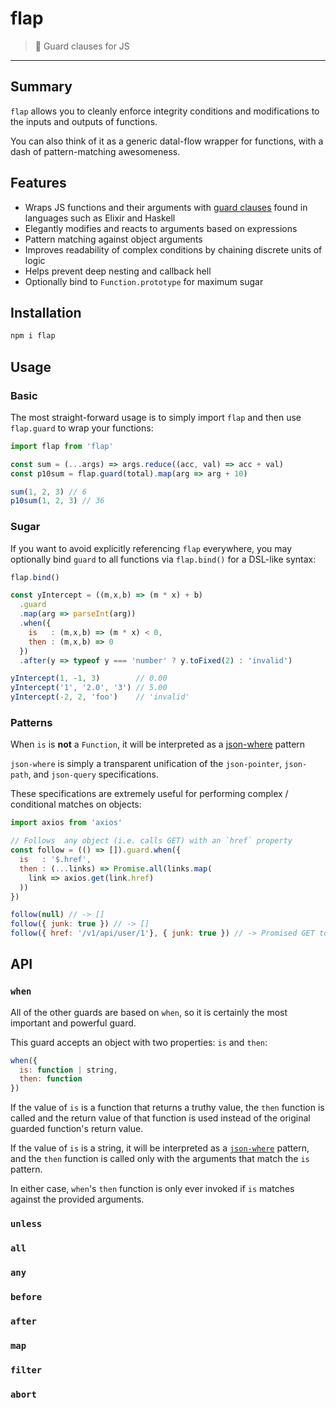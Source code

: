 # flap

> :rooster: Guard clauses for JS

-----

## Summary

`flap` allows you to cleanly enforce integrity conditions and modifications to the inputs and outputs of functions.

You can also think of it as a generic datal-flow wrapper for functions, with a dash of pattern-matching awesomeness.

## Features

 * Wraps JS functions and their arguments with [guard clauses](https://sourcemaking.com/refactoring/replace-nested-conditional-with-guard-clauses) found in languages such as Elixir and Haskell
 * Elegantly modifies and reacts to arguments based on expressions
 * Pattern matching against object arguments
 * Improves readability of complex conditions by chaining discrete units of logic
 * Helps prevent deep nesting and callback hell
 * Optionally bind to `Function.prototype` for maximum sugar

## Installation

```sh
npm i flap
```

## Usage

### Basic

The most straight-forward usage is to simply import `flap` and then use `flap.guard` to wrap your functions: 

```javascript
import flap from 'flap'

const sum = (...args) => args.reduce((acc, val) => acc + val)
const p10sum = flap.guard(total).map(arg => arg + 10)

sum(1, 2, 3) // 6
p10sum(1, 2, 3) // 36
```

### Sugar

If you want to avoid explicitly referencing `flap` everywhere, you may optionally bind `guard` to all functions via `flap.bind()` for a DSL-like syntax:

```javascript
flap.bind()

const yIntercept = ((m,x,b) => (m * x) + b)
  .guard
  .map(arg => parseInt(arg))
  .when({
    is   : (m,x,b) => (m * x) < 0,
    then : (m,x,b) => 0
  })
  .after(y => typeof y === 'number' ? y.toFixed(2) : 'invalid')

yIntercept(1, -1, 3)        // 0.00
yIntercept('1', '2.0', '3') // 5.00
yIntercept(-2, 2, 'foo')    // 'invalid'
```

### Patterns

When `is` is **not** a `Function`, it will be interpreted as a [json-where](https://npmjs.com/json-where/) pattern

`json-where` is simply a transparent unification of the `json-pointer`, `json-path`, and `json-query` specifications.

These specifications are extremely useful for performing complex / conditional matches on objects:

```javascript
import axios from 'axios'

// Follows  any object (i.e. calls GET) with an `href` property
const follow = (() => []).guard.when({
  is   : '$.href',
  then : (...links) => Promise.all(links.map(
    link => axios.get(link.href)
  ))
})

follow(null) // -> []
follow({ junk: true }) // -> []
follow({ href: '/v1/api/user/1'}, { junk: true }) // -> Promised GET to '/v1/api/user/1'
```

## API

### `when`

All of the other guards are based on `when`, so it is certainly the most important and powerful guard.

This guard accepts an object with two properties: `is` and `then`:

```js
when({
  is: function | string,
  then: function
})
```

If the value of `is` is a function that returns a truthy value, the `then` function is called
and the return value of that function is used instead of the original guarded function's return value.

If the value of `is` is a string, it will be interpreted as a [`json-where`](https://npmjs.com/json-where) pattern,
and the `then` function is called only with the arguments that match the `is` pattern.

In either case, `when`'s `then` function is only ever invoked if `is` matches against the provided arguments.

### `unless`

### `all`

### `any`

### `before`

### `after`

### `map`

### `filter`

### `abort`
